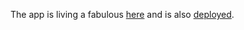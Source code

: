 The app is living a fabulous [here](https://github.com/irenenikk/bloglist-frontend) and is also [deployed](https://bloglist-384cc.firebaseapp.com/).
